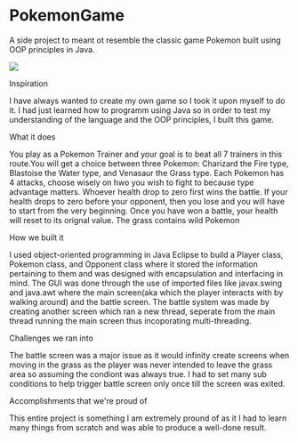 # PokemonGame

A side project to meant ot resemble the classic game Pokemon built using OOP principles in Java.

<img src=“https://github.com/KrishdevSutar/PokemonGame/tree/master/PokemonGame/ScreenShots/MainScreen.PNG”>

Inspiration

I have always wanted to create my own game so I took it upon myself to do it. I had just learned how to programm using Java so in order to test my understanding of the language and the OOP principles, I built this game.

What it does

You play as a Pokemon Trainer and your goal is to beat all 7 trainers in this route.You will get a choice between three Pokemon: Charizard the Fire type, Blastoise the Water type, and Venasaur the Grass type. Each Pokemon has 4 attacks, choose wisely on hwo you wish to fight to because type advantage matters. Whoever health drop to zero first wins the battle. If your health drops to zero before your opponent, then you lose and you will have to start from the very beginning. Once you have won a battle, your health will reset to its orignal value. The grass contains wild Pokemon

How we built it

I used object-oriented programming in Java Eclipse to build a Player class, Pokemon class, and Opponent class where it stored the information pertaining to them and was designed with encapsulation and interfacing in mind. The GUI was done through the use of imported files like javax.swing and java.awt where the main screen(aka which the player interacts with by walking around) and the battle screen. The battle system was made by creating another screen which ran a new thread, seperate from the main thread running the main screen thus incoporating multi-threading.

Challenges we ran into

The battle screen was a major issue as it would infinity create screens when moving in the grass as the player was never intended to leave the grass area so assuming the condiont was always true. I had to set many sub conditions to help trigger battle screen only once till the screen was exited.

Accomplishments that we're proud of

This entire project is something I am extremely pround of as it I had to learn many things from scratch and was able to produce a well-done result.
